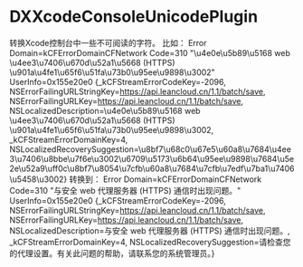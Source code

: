 DXXcodeConsoleUnicodePlugin
===========================

转换Xcode控制台中一些不可阅读的字符。
比如：
Error Domain=kCFErrorDomainCFNetwork Code=310 "\u4e0e\u5b89\u5168 web \u4ee3\u7406\u670d\u52a1\u5668 (HTTPS) \u901a\u4fe1\u65f6\u51fa\u73b0\u95ee\u9898\u3002" UserInfo=0x155e20e0 {_kCFStreamErrorCodeKey=-2096, NSErrorFailingURLStringKey=https://api.leancloud.cn/1.1/batch/save, NSErrorFailingURLKey=https://api.leancloud.cn/1.1/batch/save, NSLocalizedDescription=\u4e0e\u5b89\u5168 web \u4ee3\u7406\u670d\u52a1\u5668 (HTTPS) \u901a\u4fe1\u65f6\u51fa\u73b0\u95ee\u9898\u3002, _kCFStreamErrorDomainKey=4, NSLocalizedRecoverySuggestion=\u8bf7\u68c0\u67e5\u60a8\u7684\u4ee3\u7406\u8bbe\u7f6e\u3002\u6709\u5173\u6b64\u95ee\u9898\u7684\u5e2e\u52a9\uff0c\u8bf7\u8054\u7cfb\u60a8\u7684\u7cfb\u7edf\u7ba1\u7406\u5458\u3002}
转换到：
Error Domain=kCFErrorDomainCFNetwork Code=310 "与安全 web 代理服务器 (HTTPS) 通信时出现问题。" UserInfo=0x155e20e0 {_kCFStreamErrorCodeKey=-2096, NSErrorFailingURLStringKey=https://api.leancloud.cn/1.1/batch/save, NSErrorFailingURLKey=https://api.leancloud.cn/1.1/batch/save, NSLocalizedDescription=与安全 web 代理服务器 (HTTPS) 通信时出现问题。, _kCFStreamErrorDomainKey=4, NSLocalizedRecoverySuggestion=请检查您的代理设置。有关此问题的帮助，请联系您的系统管理员。}
